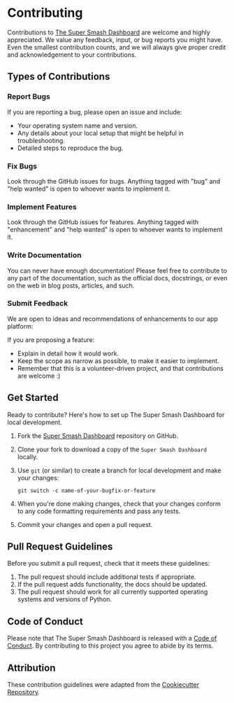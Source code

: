 # Contributing

Contributions to [The Super Smash Dashboard](https://github.com/J99thoms/Super-Smash-Dashboard) are welcome and highly appreciated. We value any feedback, input, or bug reports you might have. Even the smallest contribution counts, and we will always give proper credit and acknowledgement to your contributions.

## Types of Contributions

### Report Bugs

If you are reporting a bug, please open an issue and include:

* Your operating system name and version.
* Any details about your local setup that might be helpful in troubleshooting.
* Detailed steps to reproduce the bug.

### Fix Bugs

Look through the GitHub issues for bugs. Anything tagged with "bug" and "help
wanted" is open to whoever wants to implement it.

### Implement Features

Look through the GitHub issues for features. Anything tagged with "enhancement"
and "help wanted" is open to whoever wants to implement it.

### Write Documentation

You can never have enough documentation! Please feel free to contribute to any
part of the documentation, such as the official docs, docstrings, or even
on the web in blog posts, articles, and such.

### Submit Feedback

We are open to ideas and recommendations of enhancements to our app platform:

If you are proposing a feature:

* Explain in detail how it would work.
* Keep the scope as narrow as possible, to make it easier to implement.
* Remember that this is a volunteer-driven project, and that contributions
  are welcome :)

## Get Started

Ready to contribute? Here's how to set up The Super Smash Dashboard for local development.

1. Fork the [Super Smash Dashboard](https://github.com/samson-bakos/MacroMatch) repository on GitHub.
2. Clone your fork to download a copy of the `Super Smash Dashboard` locally.
3. Use `git` (or similar) to create a branch for local development and make your changes:

    ```console
    git switch -c name-of-your-bugfix-or-feature
    ```

4. When you're done making changes, check that your changes conform to any code formatting requirements and pass any tests.
5. Commit your changes and open a pull request.

## Pull Request Guidelines

Before you submit a pull request, check that it meets these guidelines:

1. The pull request should include additional tests if appropriate.
2. If the pull request adds functionality, the docs should be updated.
3. The pull request should work for all currently supported operating systems and versions of Python.

## Code of Conduct

Please note that The Super Smash Dashboard is released with a [Code of Conduct](CODE_OF_CONDUCT.md). 
By contributing to this project you agree to abide by its terms.

## Attribution

These contribution guidelines were adapted from the [Cookiecutter Repository](https://github.com/cookiecutter/cookiecutter/blob/main/CONTRIBUTING.md).
